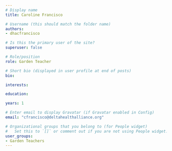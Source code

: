 ```yaml
---
# Display name
title: Caroline Francisco

# Username (this should match the folder name)
authors:
- dhacfrancisco

# Is this the primary user of the site?
superuser: false

# Role/position
role: Garden Teacher

# Short bio (displayed in user profile at end of posts)
bio:

interests:

education:

years: 1

# Enter email to display Gravatar (if Gravatar enabled in Config)
email: "cfrancisco@deltahealthalliance.org"

# Organizational groups that you belong to (for People widget)
#   Set this to `[]` or comment out if you are not using People widget.
user_groups:
- Garden Teachers
---
```


